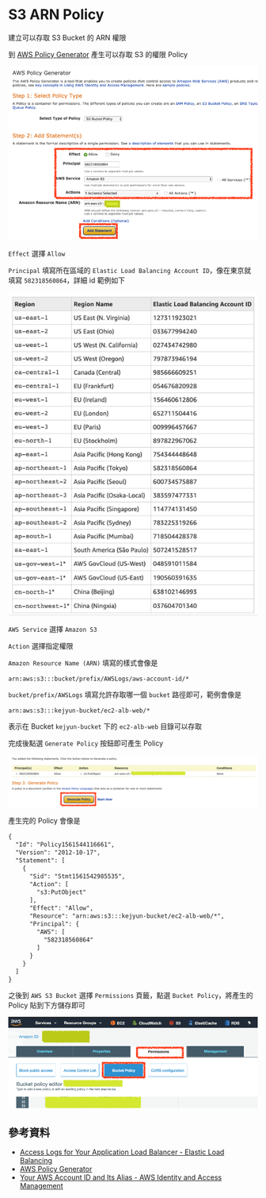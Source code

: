 # S3 ARN Policy

建立可以存取 S3 Bucket 的 ARN 權限

到 [AWS Policy Generator](https://awspolicygen.s3.amazonaws.com/policygen.html) 產生可以存取 S3 的權限 Policy

![aws policy generator](./images/aws-policy-generator-1.png)

`Effect` 選擇 `Allow`

`Principal` 填寫所在區域的 `Elastic Load Balancing Account ID`，像在東京就填寫 `582318560864`，詳細 id 範例如下

![Elastic Load Balancing Account ID](./images/Elastic-Load-Balancing-Account-ID.png)


`AWS Service` 選擇 `Amazon S3`

`Action` 選擇指定權限

`Amazon Resource Name (ARN)` 填寫的樣式會像是

```
arn:aws:s3:::bucket/prefix/AWSLogs/aws-account-id/*
```

`bucket/prefix/AWSLogs` 填寫允許存取哪一個 `bucket` 路徑即可，範例會像是

```
arn:aws:s3:::kejyun-bucket/ec2-alb-web/*
```

表示在 Bucket `kejyun-bucket` 下的 `ec2-alb-web` 目錄可以存取

完成後點選 `Generate Policy` 按鈕即可產生 Policy


![aws policy generator](./images/aws-policy-generator-2.png)


產生完的 Policy 會像是

```
{
  "Id": "Policy1561544116661",
  "Version": "2012-10-17",
  "Statement": [
    {
      "Sid": "Stmt1561542985535",
      "Action": [
        "s3:PutObject"
      ],
      "Effect": "Allow",
      "Resource": "arn:aws:s3:::kejyun-bucket/ec2-alb-web/*",
      "Principal": {
        "AWS": [
          "582318560864"
        ]
      }
    }
  ]
}
```


之後到 `AWS S3 Bucket` 選擇 `Permissions` 頁籤，點選 `Bucket Policy`，將產生的 Policy 貼到下方儲存即可

![aws s3 permission](./images/aws-s3-bucket-permission.png)





## 參考資料
* [Access Logs for Your Application Load Balancer - Elastic Load Balancing](https://docs.aws.amazon.com/elasticloadbalancing/latest/application/load-balancer-access-logs.html)
* [AWS Policy Generator](https://awspolicygen.s3.amazonaws.com/policygen.html)
* [Your AWS Account ID and Its Alias - AWS Identity and Access Management](https://docs.aws.amazon.com/IAM/latest/UserGuide/console_account-alias.html)
